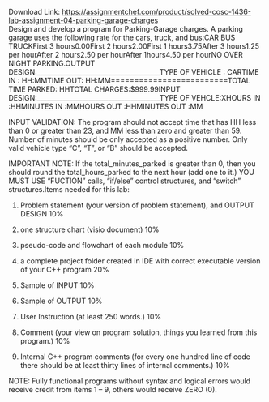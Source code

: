 Download Link: https://assignmentchef.com/product/solved-cosc-1436-lab-assignment-04-parking-garage-charges
<br>
Design and develop a program for Parking-Garage charges. A parking garage uses the following rate for the cars, truck, and bus:CAR BUS TRUCKFirst 3 hours0.00First 2 hours2.00First 1 hours3.75After 3 hours1.25 per hourAfter 2 hours2.50 per hourAfter 1hours4.50 per hourNO OVER NIGHT PARKING.OUTPUT DESIGN:______________________________________TYPE OF VEHICLE : CARTIME IN : HH:MMTIME OUT: HH:MM=========================TOTAL TIME PARKED: HHTOTAL CHARGES:$999.99INPUT DESIGN:______________________________________TYPE OF VEHCLE:XHOURS IN :HHMINUTES IN :MMHOURS OUT :HHMINUTES OUT :MM

INPUT VALIDATION: The program should not accept time that has HH less than 0 or greater than 23, and MM less than zero and greater than 59. Number of minutes should be only accepted as a positive number. Only valid vehicle type “C”, “T”, or “B” should be accepted.

IMPORTANT NOTE: If the total_minutes_parked is greater than 0, then you should round the total_hours_parked to the next hour (add one to it.) YOU MUST USE “FUCTION” calls, “if/else” control structures, and “switch” structures.Items needed for this lab:

1. Problem statement (your version of problem statement), and OUTPUT DESIGN 10%

2. one structure chart (visio document) 10%

3. pseudo-code and flowchart of each module 10%

4. a complete project folder created in IDE with correct executable version of your C++ program 20%

5. Sample of INPUT 10%

6. Sample of OUTPUT 10%

7. User Instruction (at least 250 words.) 10%

8. Comment (your view on program solution, things you learned from this program.) 10%

9. Internal C++ program comments (for every one hundred line of code there should be at least thirty lines of internal comments.) 10%

NOTE: Fully functional programs without syntax and logical errors would receive credit from items 1 – 9, others would receive ZERO (0).
